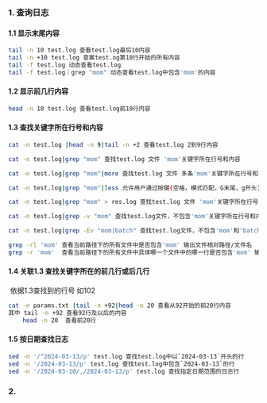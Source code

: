 ### 1. 查询日志

#### 1.1 显示末尾内容

```bash
tail -n 10 test.log 查看test.log最后10内容
tail -n +10 test.log 查案test.og第10行开始的所有内容
tail -f test.log 动态查看test.log
tail -f test.log｜grep "mom" 动态查看test.log中包含'mom'的内容
```

#### 1.2 显示前几行内容

```bash
head -n 10 test.log 查看test.log前10行内容
```

#### 1.3 查找关键字所在行号和内容

```bash
cat -n test.log |head -n 9|tail -n +2 查看test.log 2到9行内容

cat -n test.log|grep "mom" 查找test.log 文件 'mom'关键字所在行号和内容

cat -n test.log|grep "mom"|more 查找test.log 文件 多条'mom'关键字所在行号和内容，使用空格翻页查看

cat -n test.log|grep "mom"|less 允许用户通过按键(空格，模式匹配，G末尾，g开头)查看

cat -n test.log|grep "mom" > res.log 查找test.log 文件 'mom'关键字所在行号和内容，并输出到res.log文件

cat -n test.log|grep -v "mom" 查找test.log文件，不包含'mom'关键字所在行号和内容

cat -n test.log|grep -Ev "mom|batch" 查找test.log文件，不包含'mom'和'batch'关键字所在行号和内容

grep -rl 'mom' 查看当前路径下的所有文件中是否包含'mom' 输出文件相对路径/文件名
grep -r 'mom'  查看当前路径下的所有文件中具体哪一个文件中的哪一行是否包含'mom' 输出
```

#### 1.4 关联1.3 查找关键字所在的前几行或后几行

​	依据1.3查找到的行号 如102

```bash
cat -n params.txt |tail -n +92|head -n 20 查看从92开始的前20行内容
其中 tail -n +92 查看92行及以后的内容
    head -n	20  查看前20行
```

#### 1.5 按日期查找日志

```bash
sed -n '/^2024-03-13/p' test.log 查找test.log中以`2024-03-13`开头的行
sed -n '/2024-03-13/p' test.log 查找test.log中包含`2024-03-13`的行
sed -n '/2024-03-10/,/2024-03-13/p' test.log 查找指定日期范围的日志行
```

### 2. 



